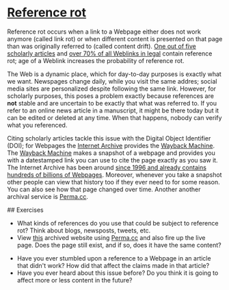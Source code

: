# [Reference rot](https://github.com/libscie/now-boarding/edit/master/content/reference-rot.md)

<div id='container'>
<div id='col1'>

Reference rot occurs when a link to a Webpage either does not work anymore (called link rot) or when different content is presented on that page than was originally referred to (called content drift). [One out of five scholarly articles](https://doi.org/10.1371/journal.pone.0115253) and [over 70% of all Weblinks in legal](http://web.archive.org/web/20180117215147/https://harvardlawreview.org/2014/03/perma-scoping-and-addressing-the-problem-of-link-and-reference-rot-in-legal-citations/) contain reference rot; age of a Weblink increases the probability of reference rot.

The Web is a dynamic place, which for day-to-day purposes is exactly what we want. Newspages change daily, while you visit the same addres; social media sites are personalized despite following the same link. However, for scholarly purposes, this poses a problem exactly because references are **not** stable and are uncertain to be exactly that what was referred to. If you refer to an online news article in a manuscript, it might be there today but it can be edited or deleted at any time. When that happens, nobody can verify what you referenced. 

Citing scholarly articles tackle this issue with the Digital Object Identifier (DOI); for Webpages the [Internet Archive](https://archive.org) provides the [Wayback Machine](https://wayback.archive.org). The [Wayback Machine](https://wayback.archive.org/) makes a snapshot of a webpage and provides you with a datestamped link you can use to cite the page exactly as you saw it. The Internet Archive has been around [since 1996 and already contains hundreds of billions of Webpages](https://archive.org/about/). Moreover, whenever you take a snapshot other people can view that history too if they ever need to for some reason. You can also see how that page changed over time. Another another archival service is [Perma.cc](https://perma.cc).
</div>

<div id='col2'>
## Exercises

* What kinds of references do you use that could be subject to reference rot? Think about blogs, newsposts, tweets, etc.
* View [this](https://perma.cc/7CN8-NJNV) archived website using [Perma.cc](https://perma.cc) and also fire up the live page. Does the page still exist, and if so, does it have the same content?
<!--Might add a really fun example at some point where the page first says really nonobvious results and in the live version it has been adjusted -->
* Have you ever stumbled upon a reference to a Webpage in an article that didn't work? How did that affect the claims made in that article?
* Have you ever heard about this issue before? Do you think it is going to affect more or less content in the future?

</div>
</div>